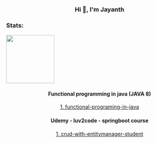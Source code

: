 <h3 align="center">Hi 👋, I'm Jayanth</h3>

<h3 align="left">Stats:</h3>
<div>
<!--   <a href="https://github.com/jayanth336"> -->
<!--   <img height="180em" src="https://github-readme-stats.vercel.app/api?username=jayanth336&show_icons=true&theme=dark&include_all_commits=true&count_private=true"/> -->
  <img height="130em" src="https://github-readme-stats.vercel.app/api/top-langs/?username=jayanth336&layout=compact&langs_count=7&theme=dark"/>
 </div>

 <div align ="center">
   <h4>Functional programming in java (JAVA 8)</h4>
   <a href = "https://github.com/jayanth336/functional-programing-in-java">1. functional-programing-in-java</a>

   <h4> Udemy - luv2code - springboot course</h4>
   <a href = "https://github.com/jayanth336/crud-with-entitymanager-student">1. crud-with-entitymanager-student</a>
 </div>
